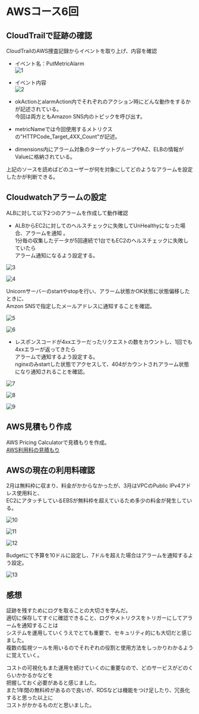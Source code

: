 # AWSコース6回

## CloudTrailで証跡の確認
CloudTrailのAWS捜査記録からイベントを取り上げ、内容を確認  
- イベント名：PutMetricAlarm  
![1](/img/lecture06/CloudTrail1.jpg)

- イベント内容  
![2](/img/lecture06/CloudTrail2.jpg)

- okActionとalarmAction内でそれぞれのアクション時にどんな動作をするかが記述されている。  
今回は両方ともAmazon SNS内のトピックを呼び出す。
- metricNameでは今回使用するメトリクスの"HTTPCode_Target_4XX_Count"が記述。  
- dimensions内にアラーム対象のターゲットグループやAZ、ELBの情報がValueに格納されている。  

上記のソースを読めばどのユーザーが何を対象にしてどのようなアラームを設定したかが判断できる。

## Cloudwatchアラームの設定
ALBに対して以下2つのアラームを作成して動作確認
- ALBからEC2に対してのヘルスチェックに失敗してUnHealthyになった場合、アラームを通知 。  
1分毎の収集したデータが5回連続で1台でもEC2のヘルスチェックに失敗していたら  
アラーム通知になるよう設定する。

![3](/img/lecture06/Cloudwatch1.jpg)

![4](/img/lecture06/Cloudwatch2.jpg)

Unicornサーバーのstartやstopを行い、アラーム状態かOK状態に状態偏移したときに、  
Amzon SNSで指定したメールアドレスに通知することを確認。

![5](/img/lecture06/Cloudwatch3.jpg)

![6](/img/lecture06/Cloudwatch4.jpg)

- レスポンスコードが4xxエラーだったリクエストの数をカウントし、1回でも4xxエラーが返ってきたら  
アラームで通知するよう設定する。  
nginxのみstartした状態でアクセスして、404がカウントされアラーム状態になり通知されることを確認。

![7](/img/lecture06/Cloudwatch5.jpg)

![8](/img/lecture06/Cloudwatch6.jpg)

![9](/img/lecture06/Cloudwatch7.jpg)


## AWS見積もり作成
AWS Pricing Calculatorで見積もりを作成。  
[AWS利用料の見積もり](https://calculator.aws/#/estimate?id=b26a7ef3993d1be54d99fb8341c16e07f26512fd)

## AWSの現在の利用料確認
2月は無料枠に収まり、料金がかからなかったが、3月はVPCのPublic IPv4アドレス使用料と、  
EC2にアタッチしているEBSが無料枠を超えているため多少の料金が発生している。

![10](/img/lecture06/cost1.jpg)

![11](/img/lecture06/cost4.jpg)

![12](/img/lecture06/cost2.jpg)

Budgetにて予算を10ドルに設定し、7ドルを超えた場合はアラームを通知するよう設定。

![13](/img/lecture06/cost3.jpg)

## 感想
証跡を残すためにログを取ることの大切さを学んだ。  
適切に保存してすぐに確認できること、ログやメトリクスをトリガーにしてアラームを通知することは  
システムを運用していくうえでとても重要で、セキュリティ的にも大切だと感じました。  
複数の監視ツールを用いるのでそれぞれの役割と使用方法をしっかりわかるように覚えていく。

コストの可視化もまた運用を続けていくのに重要なので、どのサービスがどのくらいかかるかなどを  
把握しておく必要があると感じました。  
また1年間の無料枠があるので良いが、RDSなどは機能をつけ足したり、冗長化すると思った以上に  
コストがかかるものだと思いました。

